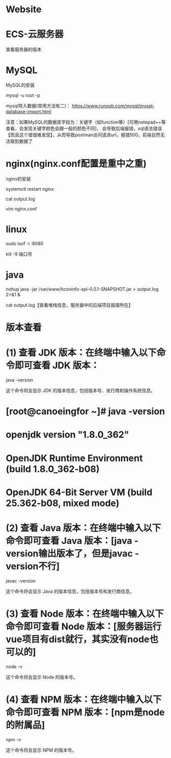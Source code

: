 # Website

# ECS-云服务器
查看服务器的版本

# MySQL
MySQL的安装

mysql -u root -p

mysql导入数据(常用方法有二)：
https://www.runoob.com/mysql/mysql-database-import.html

注意：如果MySQL的数据库字段为：关键字（如function等）[可用notepad++等查看，会发现关键字颜色会跟一般的颜色不同]，
会导致后端报错，sql语法错误【而且这个错很难发现】，从而导致postman访问请求url，报错500，前端自然无法取到数据了

# nginx(nginx.conf配置是重中之重)
nginx的安装

systemctl restart nginx

cat output.log

vim nginx.conf


# linux
sudo lsof -i :8080

kill -9 端口号

# java
nohup java -jar /var/www/hcovinfo-api-0.0.1-SNAPSHOT.jar > output.log 2>&1 &

cat output.log【查看堆栈信息，服务器中的后端项目报错所在】

# 版本查看
# (1) 查看 JDK 版本：在终端中输入以下命令即可查看 JDK 版本：
java -version

这个命令将会显示 JDK 的版本信息，包括版本号、发行商和操作系统信息。

# [root@canoeingfor ~]# java -version
# openjdk version "1.8.0_362"
# OpenJDK Runtime Environment (build 1.8.0_362-b08)
# OpenJDK 64-Bit Server VM (build 25.362-b08, mixed mode)

# (2) 查看 Java 版本：在终端中输入以下命令即可查看 Java 版本：[java -version输出版本了，但是javac -version不行]
javac -version

这个命令将会显示 Java 的版本信息，包括版本号和发行商信息。

# (3) 查看 Node 版本：在终端中输入以下命令即可查看 Node 版本：[服务器运行vue项目有dist就行，其实没有node也可以的]
node -v

这个命令将会显示 Node 的版本号。

# (4) 查看 NPM 版本：在终端中输入以下命令即可查看 NPM 版本：[npm是node的附属品]
npm -v

这个命令将会显示 NPM 的版本号。
